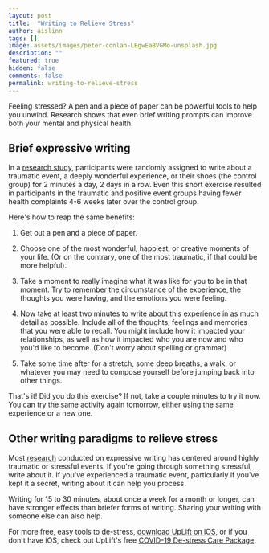 ```yaml
---
layout: post
title:  "Writing to Relieve Stress"
author: aislinn
tags: []
image: assets/images/peter-conlan-LEgwEaBVGMo-unsplash.jpg
description: ""
featured: true
hidden: false
comments: false
permalink: writing-to-relieve-stress
---
```


Feeling stressed? A pen and a piece of paper can be powerful tools to help you unwind. Research shows that even brief writing prompts can improve both your mental and physical health.

## Brief expressive writing
In a [research study](https://pdfs.semanticscholar.org/5d44/60d7c5afaede2b79e52dd94926b9dd079fb8.pdf), participants were randomly assigned to write about a traumatic event, a deeply wonderful experience, or their shoes (the control group) for 2 minutes a day, 2 days in a row. Even this short exercise resulted in participants in the traumatic and positive event groups having fewer health complaints 4-6 weeks later over the control group.

Here's how to reap the same benefits:

1. Get out a pen and a piece of paper.

2. Choose one of the most wonderful, happiest, or creative moments of your life. (Or on the contrary, one of the most traumatic, if that could be more helpful).

3. Take a moment to really imagine what it was like for you to be in that moment. Try to remember the circumstance of the experience, the thoughts you were having, and the emotions you were feeling.

4. Now take at least two minutes to write about this experience in as much detail as possible. Include all of the thoughts, feelings and memories that you were able to recall. You might include how it impacted your relationships, as well as how it impacted who you are now and who you'd like to become. (Don't worry about spelling or grammar)

5. Take some time after for a stretch, some deep breaths, a walk, or whatever you may need to compose yourself before jumping back into other things.

That's it! Did you do this exercise? If not, take a couple minutes to try it now. You can try the same activity again tomorrow, either using the same experience or a new one.

## Other writing paradigms to relieve stress
Most [research](https://www.amherst.edu/system/files/media/1253/Pennebaker%2520%25281997%2529.pdf) conducted on expressive writing has centered around highly traumatic or stressful events. If you're going through something stressful, write about it. If you've experienced a traumatic event, particularly if you've kept it a secret, writing about it can help you process.

Writing for 15 to 30 minutes, about once a week for a month or longer, can have stronger effects than briefer forms of writing. Sharing your writing with someone else can also help.

<div class='grey_box'>
For more free, easy tools to de-stress, <a href="https://apps.apple.com/us/app/uplift-depression-anxiety/id1467988544?ls=1">download UpLift on iOS</a>, or if you don't have iOS, check out UpLift's free <a href="https://launch.uplift.app/COVID-19-web?platform=web">COVID-19 De-stress Care Package</a>.
</div>
